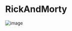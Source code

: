 # RickAndMorty
![image](https://user-images.githubusercontent.com/71344192/235365538-9ae5a73a-1710-4afc-a860-6dfae9e6dbe6.png)
